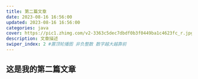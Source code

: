 ```yaml
---
title: 第二篇文章
date: 2023-08-16 16:56:00
updated: 2023-08-16 16:56:00
categories: java
cover: https://pic1.zhimg.com/v2-3363c5dec7dbdf0b3f0449ba1c4623fc_r.jpg
description: 文章描述
swiper_index: 2 #置顶轮播图 非负整数 数字越大越靠前
---
```

## 这是我的第二篇文章